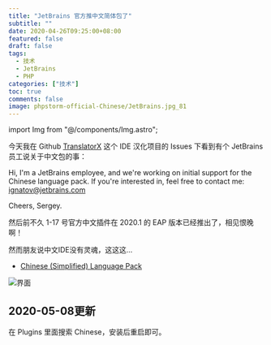 ```yaml
---
title: "JetBrains 官方推中文简体包了"
subtitle: ""
date: 2020-04-26T09:25:00+08:00
featured: false
draft: false
tags:
  - 技术
  - JetBrains
  - PHP
categories: ["技术"]
toc: true
comments: false
image: phpstorm-official-Chinese/JetBrains.jpg_81
---
```

import Img from "@/components/Img.astro";

今天我在 Github [TranslatorX](https://github.com/pingfangx/TranslatorX) 这个 IDE 汉化项目的 Issues 下看到有个 JetBrains 员工说关于中文包的事：

Hi, I'm a JetBrains employee, and we're working on initial support for the Chinese language pack. If you're interested in, feel free to contact me: [ignatov@jetbrains.com](mailto:ignatov@jetbrains.com)

Cheers, Sergey.

然后前不久 1-17 号官方中文插件在 2020.1 的 EAP 版本已经推出了，相见恨晚啊！

然而朋友说中文IDE没有灵魂，这这这...

- [Chinese (Simplified) Language Pack](https://plugins.jetbrains.com/plugin/13710-chinese-simplified-language-pack)

<Img src="Style.png" alt="界面" exif={false} caption={false} />

## 2020-05-08更新

在 Plugins 里面搜索 Chinese，安装后重启即可。